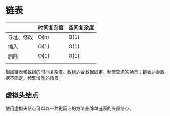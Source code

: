 

# 链表

|            | 时间复杂度 | 空间复杂度 |
| ---------- | ---------- | ---------- |
| 寻址、修改 | O(n)       | O(1)       |
| 插入       | O(1)       | O(1)       |
| 删除       | O(1)       | O(1)       |
|            |            |            |

根据链表和数组的时间复杂度。数组适合数据固定、频繁查询的场景；链表适合数据不固定，频繁增删的场景。

## 虚拟头结点

使用虚拟头结点可以以一种更简洁的方法删除单链表的头部结点。